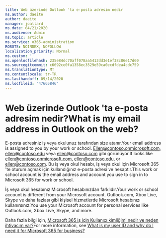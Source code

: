 ```yaml
---
title: Web üzerinde Outlook 'ta e-posta adresim nedir
ms.author: daeite
author: daeite
manager: joallard
ms.date: 04/21/2020
ms.audience: Admin
ms.topic: article
ms.service: o365-administration
ROBOTS: NOINDEX, NOFOLLOW
localization_priority: Normal
ms.custom: ''
ms.openlocfilehash: 235e84dc70aff078aa5413dd3e1ef38c86e17d60
ms.sourcegitcommit: c6692ce0fa1358ec3529e59ca0ecdfdea4cdc759
ms.translationtype: MT
ms.contentlocale: tr-TR
ms.lasthandoff: 09/14/2020
ms.locfileid: "47665846"
---
```

# <a name="what-is-my-email-address-in-outlook-on-the-web"></a><span data-ttu-id="6f289-102">Web üzerinde Outlook 'ta e-posta adresim nedir?</span><span class="sxs-lookup"><span data-stu-id="6f289-102">What is my email address in Outlook on the web?</span></span>

<span data-ttu-id="6f289-103">E-posta adresiniz iş veya okulunuz tarafından size atanır.</span><span class="sxs-lookup"><span data-stu-id="6f289-103">Your email address is assigned to you by your work or school.</span></span> <span data-ttu-id="6f289-104">Ellen@contoso.onmicrosoft.com, ellen@contoso.edu veya ellen@contoso.com gibi görünüyor.</span><span class="sxs-lookup"><span data-stu-id="6f289-104">It looks like ellen@contoso.onmicrosoft.com, ellen@contoso.edu, or ellen@contoso.com.</span></span> <span data-ttu-id="6f289-105">Bu iş veya okul hesabı, iş veya okul için Microsoft 365 'te oturum açmak için kullandığınız e-posta adresi ve hesaptır.</span><span class="sxs-lookup"><span data-stu-id="6f289-105">This work or school account is the email address and account you use to sign in to Microsoft 365 for work or school.</span></span>

<span data-ttu-id="6f289-106">İş veya okul hesabınız Microsoft hesabınızdan farklıdır.</span><span class="sxs-lookup"><span data-stu-id="6f289-106">Your work or school account is different from your Microsoft account.</span></span> <span data-ttu-id="6f289-107">Outlook.com, Xbox Live, Skype ve daha fazlası gibi kişisel hizmetlerde Microsoft hesabınızı kullanırsınız.</span><span class="sxs-lookup"><span data-stu-id="6f289-107">You use your Microsoft account for personal services like Outlook.com, Xbox Live, Skype, and more.</span></span>

<span data-ttu-id="6f289-108">Daha fazla bilgi için, [Microsoft 365 iş için Kullanıcı kimliğimi nedir ve neden ihtiyacım var?](https://support.office.com/article/37da662b-5da6-4b56-a091-2731b2ecc8b4)</span><span class="sxs-lookup"><span data-stu-id="6f289-108">For more information, see [What is my user ID and why do I need it for Microsoft 365 for business?](https://support.office.com/article/37da662b-5da6-4b56-a091-2731b2ecc8b4)</span></span>